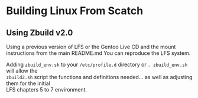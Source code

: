 # Building Linux From Scatch 
## Using Zbuild v2.0
<p>
  Using a previous version of LFS or the Gentoo Live CD and the mount instructions from the main README.md
  You can reproduce the LFS system. 
</p>

Adding `zbuild_env.sh` to your `/etc/profile.d` directory or `. zbuild_env.sh` will allow the <br>
`zbuild2.sh` script the functions and definitions needed... as well as adjusting them for the initial<br>
LFS chapters 5 to 7 environment.

